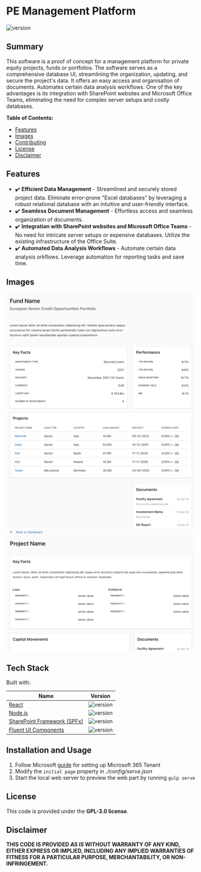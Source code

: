 # PE Management Platform
![version](https://img.shields.io/badge/version-0.1.0-green.svg)

## Summary

This software is a proof of concept for a management platform for private equity projects, funds or portfolios. The software serves as a comprehensive database UI, streamlining the organization, updating, and secure the project's data. It offers an easy access and organisation of documents. Automates certain data analysis workflows. 
One of the key advantages is its integration with SharePoint websites and Microsoft Office Teams, eliminating the need for complex server setups and costly databases.

**Table of Contents:**
- [Features](#features)
- [Images](#images)
- [Contributing](#contributing)
- [License](#license)
- [Disclaimer](#disclaimer)

## Features

- :heavy_check_mark: **Efficient Data Management** -  Streamlined and securely stored project data. Eliminate error-prone "Excel databases" by leveraging a robust relational database with an intuitive and user-friendly interface.
- :heavy_check_mark: **Seamless Document Management** - Effortless access and seamless organization of documents. 
- :heavy_check_mark: **Integration with SharePoint websites and Microsoft Office Teams** - No need for intricate server setups or expensive databases. Utilize the existing infrastructure of the Office Suite.
- :heavy_check_mark: **Automated Data Analysis Workflows** - Automate certain data analysis orkflows. Leverage automation for reporting tasks and save time.

## Images

<img src="./assets/Fund.png" alt="Alt Text" width="500" >
<img src="./assets/Fund2.png" alt="Alt Text" width="500" >
<img src="./assets/Proj.png" alt="Alt Text" width="500">

## Tech Stack

Built with:

| Name       | Version |
|------------|-----|
| [React](https://reactjs.org/)        | ![version](https://img.shields.io/badge/version-17.0.1-green.svg)  |
| [Node.js](https://nodejs.org/)       |  ![version](https://img.shields.io/badge/version-17.0.0-green.svg) |
| [SharePoint Framework (SPFx)](https://learn.microsoft.com/en-us/sharepoint/dev/spfx/sharepoint-framework-overview?WT.mc_id=m365-15744-cxa)       |  ![version](https://img.shields.io/badge/version-1.17.4-green.svg) |
| [Fluent UI Components](https://react.fluentui.dev/)       |  ![version](https://img.shields.io/badge/version-9.26.0-green.svg) |


## Installation and Usage

1. Follow Microsoft [guide](https://learn.microsoft.com/en-us/sharepoint/dev/spfx/set-up-your-developer-tenant) for setting up Microsoft 365 Tenant 
1. Modify the `initial page` property in *./config/serve.json*
1. Start the local web server to preview the web part by running `gulp serve`



## License
This code is provided under the **GPL-3.0 license**.

## Disclaimer

**THIS CODE IS PROVIDED _AS IS_ WITHOUT WARRANTY OF ANY KIND, EITHER EXPRESS OR IMPLIED, INCLUDING ANY IMPLIED WARRANTIES OF FITNESS FOR A PARTICULAR PURPOSE, MERCHANTABILITY, OR NON-INFRINGEMENT.**
